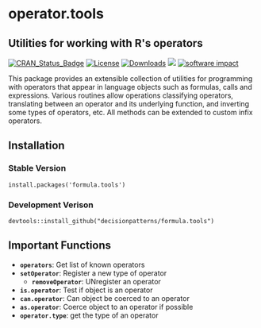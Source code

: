# operator.tools

## Utilities for working with R's operators

[![CRAN_Status_Badge](https://www.r-pkg.org/badges/version/operator.tools)](https://cran.r-project.org/package=formula.tools)
[![License](https://img.shields.io/badge/license-GPL%20%28%3E=%202%29-brightgreen.svg?style=flat)](https://www.gnu.org/licenses/gpl-2.0.html) 
[![Downloads](https://cranlogs.r-pkg.org/badges/formula.tools?color=brightgreen)](https://www.r-pkg.org/pkg/formula.tools)
[![](http://cranlogs.r-pkg.org/badges/grand-total/formula.tools)](http://cran.rstudio.com/web/packages/formula.tools/index.html)
[![software impact](http://depsy.org/api/package/r/formula.tools/badge.svg)](http://depsy.org/package/r/formula.tools)

This package provides an extensible collection of utilities for programming with operators that appear in language objects such as formulas, calls and expressions. Various routines allow operations classifying operators, translating between an operator and its underlying function, and inverting some types of operators, etc. All methods can be extended to custom infix operators.


## Installation 

### Stable Version 

    install.packages('formula.tools')

### Development Verison 

    devtools::install_github("decisionpatterns/formula.tools")
    
## Important Functions 

- **`operators`**: Get list of known operators
- **`setOperator`**: Register a new type of operator
  - **`removeOperator`**: UNregister an operator
- **`is.operator`**: Test if object is an operator
- **`can.operator`**: Can object be coerced to an operator
- **`as.operator`**: Coerce object to an operator if possible
- **`operator.type`**: get the type of an operator
